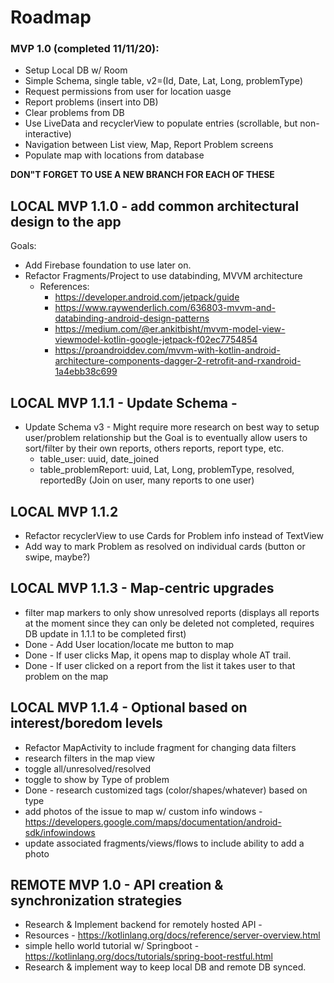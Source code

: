 # Roadmap

### MVP 1.0 (completed 11/11/20):
- Setup Local DB w/ Room
- Simple Schema, single table, v2=(Id, Date, Lat, Long, problemType)
- Request permissions from user for location uasge
- Report problems (insert into DB)
- Clear problems from DB
- Use LiveData and recyclerView to populate entries (scrollable, but non-interactive)
- Navigation between List view, Map, Report Problem screens
- Populate map with locations from database

**DON"T FORGET TO USE A NEW BRANCH FOR EACH OF THESE**
## LOCAL MVP 1.1.0 - add common architectural design to the app
Goals:
- Add Firebase foundation to use later on.
- Refactor Fragments/Project to use databinding, MVVM architecture
  - References:
    - https://developer.android.com/jetpack/guide
    - https://www.raywenderlich.com/636803-mvvm-and-databinding-android-design-patterns
    - https://medium.com/@er.ankitbisht/mvvm-model-view-viewmodel-kotlin-google-jetpack-f02ec7754854
    - https://proandroiddev.com/mvvm-with-kotlin-android-architecture-components-dagger-2-retrofit-and-rxandroid-1a4ebb38c699

## LOCAL MVP 1.1.1 - Update Schema -
- Update Schema v3 - Might require more research on best way to setup user/problem relationship but the Goal is to
                     eventually allow users to sort/filter by their own reports, others reports, report type, etc.
  - table_user: uuid, date_joined
  - table_problemReport: uuid, Lat, Long, problemType, resolved, reportedBy (Join on user, many reports to one user)

## LOCAL MVP 1.1.2
- Refactor recyclerView to use Cards for Problem info instead of TextView
- Add way to mark Problem as resolved on individual cards (button or swipe, maybe?)

## LOCAL  MVP 1.1.3 - Map-centric upgrades
- filter map markers to only show unresolved reports (displays all reports at the moment since they can only be deleted not completed, requires DB update in 1.1.1 to be completed first)
- Done - Add User location/locate me button to map
- Done - If user clicks Map, it opens map to display whole AT trail.
- Done - If user clicked on a report from the list it takes user to that problem on the map

## LOCAL MVP 1.1.4 - Optional based on interest/boredom levels
- Refactor MapActivity to include fragment for changing data filters
- research filters in the map view
 - toggle all/unresolved/resolved
 - toggle to show by Type of problem
- Done - research customized tags (color/shapes/whatever) based on type
- add photos of the issue to map w/ custom info windows - https://developers.google.com/maps/documentation/android-sdk/infowindows
 - update associated fragments/views/flows to include ability to add a photo


## REMOTE MVP 1.0 - API creation & synchronization strategies
- Research & Implement backend for remotely hosted API -
 - Resources - https://kotlinlang.org/docs/reference/server-overview.html
 - simple hello world tutorial w/ Springboot - https://kotlinlang.org/docs/tutorials/spring-boot-restful.html
- Research & implement way to keep local DB and remote DB synced.